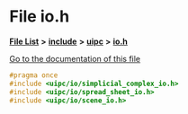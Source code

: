 

# File io.h

[**File List**](files.md) **>** [**include**](dir_d44c64559bbebec7f509842c48db8b23.md) **>** [**uipc**](dir_9f30510905f1286cc334e7ecdb1aceca.md) **>** [**io.h**](io_8h.md)

[Go to the documentation of this file](io_8h.md)


```C++
#pragma once
#include <uipc/io/simplicial_complex_io.h>
#include <uipc/io/spread_sheet_io.h>
#include <uipc/io/scene_io.h>
```



